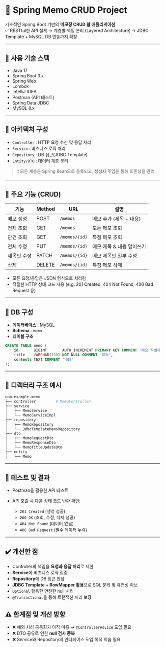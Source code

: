 # 📝 Spring Memo CRUD Project

기초적인 Spring Boot 기반의 **메모장 CRUD 웹 애플리케이션**<br>
✅ RESTful한 API 설계 →  계층별 책임 분리 (Layered Architecture) →  JDBC Template + MySQL DB 연동까지 확장

---

## 🔧 사용 기술 스택

- Java 17
- Spring Boot 3.x
- Spring Web
- Lombok
- IntelliJ IDEA
- Postman (API 테스트)
- Spring Data JDBC
- MySQL 8.x
  
---

## 🧩 아키텍처 구성

- `Controller` : HTTP 요청 수신 및 응답 처리
- `Service` : 비즈니스 로직 처리
- `Repository` : DB 접근(JDBC Template)
- `Entity/DTO` : 데이터 계층 분리

> ❗ 모든 계층은 Spring Bean으로 등록되고, 생성자 주입을 통해 의존성을 관리

---

## 📌 주요 기능 (CRUD)

| 기능 | Method | URL | 설명 |
|------|--------|-----|------|
| 메모 생성 | POST | `/memos` | 메모 추가 (제목 + 내용) |
| 전체 조회 | GET | `/memos` | 모든 메모 조회 |
| 단건 조회 | GET | `/memos/{id}` | 특정 메모 조회 |
| 전체 수정 | PUT | `/memos/{id}` | 메모 제목 & 내용 덮어쓰기 |
| 제목만 수정 | PATCH | `/memos/{id}` | 메모 제목만 일부 수정 |
| 삭제 | DELETE | `/memos/{id}` | 특정 메모 삭제 |

- 모든 요청/응답은 JSON 형식으로 처리됨
- 적절한 HTTP 상태 코드 사용 (e.g. 201 Created, 404 Not Found, 400 Bad Request 등)

---

## 💾 DB 구성

- **데이터베이스** : MySQL
- **Schema** : `memo`
- **테이블 구조**

```sql
CREATE TABLE memo (
    id       BIGINT       AUTO_INCREMENT PRIMARY KEY COMMENT '메모 식별자',
    title    VARCHAR(100) NOT NULL COMMENT '제목',
    contents TEXT COMMENT '내용'
);
```
---

## 📂 디렉터리 구조 예시
```bash
com.example.memo
├── controller         # MemoController
├── service
│   ├── MemoService
│   └── MemoServiceImpl
├── repository
│   ├── MemoRepository
│   └── JdbcTemplateMemoRepository
├── dto
│   ├── MemoRequestDto
│   └── MemoResponseDto
│   └── MemoTitleUpdateDto
├── entity
│   └── Memo
```

---

## 📌 테스트 및 결과

- Postman을 활용한 API 테스트

- API 호출 시 다음 상태 코드 반환 확인:
  - `201 Created` (생성 성공)
  - `200 OK` (조회, 수정, 삭제 성공)
  - `404 Not Found` (데이터 없음)
  - `400 Bad Request` (필수 데이터 누락)

---

## ✔️ 개선한 점
- Controller의 책임을 **요청과 응답 처리**로 제한
- **Service**에 비즈니스 로직 집중
- **Repository**에 DB 접근 전담
- **JDBC Template + RowMapper 활용**으로 SQL 분리 및 유연성 확보
- `Optional` 활용한 안전한 null 처리
- `@Transactional`을 통해 트랜잭션 처리 보장

## ⚠️ 한계점 및 개선 방향

- ❌ 예외 처리 공통화가 아직 미흡 → `@ControllerAdvice` 도입 필요
- ❌ DTO 공유로 인한 **null 검사 중복**
- ❌ Service와 Repository의 인터페이스 도입 목적 학습 필요
